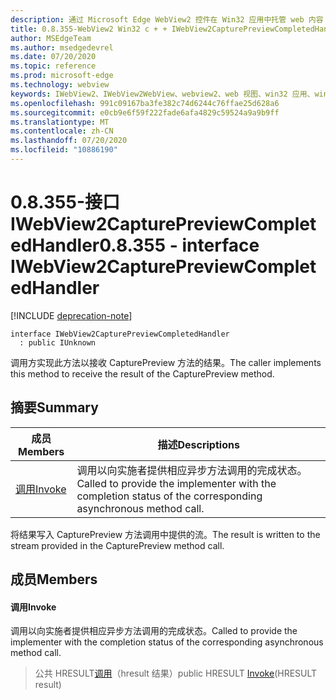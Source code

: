 ```yaml
---
description: 通过 Microsoft Edge WebView2 控件在 Win32 应用中托管 web 内容
title: 0.8.355-WebView2 Win32 c + + IWebView2CapturePreviewCompletedHandler
author: MSEdgeTeam
ms.author: msedgedevrel
ms.date: 07/20/2020
ms.topic: reference
ms.prod: microsoft-edge
ms.technology: webview
keywords: IWebView2、IWebView2WebView、webview2、web 视图、win32 应用、win32、edge
ms.openlocfilehash: 991c09167ba3fe382c74d6244c76ffae25d628a6
ms.sourcegitcommit: e0cb9e6f59f222fade6afa4829c59524a9a9b9ff
ms.translationtype: MT
ms.contentlocale: zh-CN
ms.lasthandoff: 07/20/2020
ms.locfileid: "10886190"
---
```

# <span data-ttu-id="bf8f9-104">0.8.355-接口 IWebView2CapturePreviewCompletedHandler</span><span class="sxs-lookup"><span data-stu-id="bf8f9-104">0.8.355 - interface IWebView2CapturePreviewCompletedHandler</span></span> 

[!INCLUDE [deprecation-note](../../includes/deprecation-note.md)]

```
interface IWebView2CapturePreviewCompletedHandler
  : public IUnknown
```

<span data-ttu-id="bf8f9-105">调用方实现此方法以接收 CapturePreview 方法的结果。</span><span class="sxs-lookup"><span data-stu-id="bf8f9-105">The caller implements this method to receive the result of the CapturePreview method.</span></span>

## <span data-ttu-id="bf8f9-106">摘要</span><span class="sxs-lookup"><span data-stu-id="bf8f9-106">Summary</span></span>

 <span data-ttu-id="bf8f9-107">成员</span><span class="sxs-lookup"><span data-stu-id="bf8f9-107">Members</span></span>                        | <span data-ttu-id="bf8f9-108">描述</span><span class="sxs-lookup"><span data-stu-id="bf8f9-108">Descriptions</span></span>
--------------------------------|---------------------------------------------
[<span data-ttu-id="bf8f9-109">调用</span><span class="sxs-lookup"><span data-stu-id="bf8f9-109">Invoke</span></span>](#invoke) | <span data-ttu-id="bf8f9-110">调用以向实施者提供相应异步方法调用的完成状态。</span><span class="sxs-lookup"><span data-stu-id="bf8f9-110">Called to provide the implementer with the completion status of the corresponding asynchronous method call.</span></span>

<span data-ttu-id="bf8f9-111">将结果写入 CapturePreview 方法调用中提供的流。</span><span class="sxs-lookup"><span data-stu-id="bf8f9-111">The result is written to the stream provided in the CapturePreview method call.</span></span>

## <span data-ttu-id="bf8f9-112">成员</span><span class="sxs-lookup"><span data-stu-id="bf8f9-112">Members</span></span>

#### <span data-ttu-id="bf8f9-113">调用</span><span class="sxs-lookup"><span data-stu-id="bf8f9-113">Invoke</span></span> 

<span data-ttu-id="bf8f9-114">调用以向实施者提供相应异步方法调用的完成状态。</span><span class="sxs-lookup"><span data-stu-id="bf8f9-114">Called to provide the implementer with the completion status of the corresponding asynchronous method call.</span></span>

> <span data-ttu-id="bf8f9-115">公共 HRESULT[调用](#invoke)（hresult 结果）</span><span class="sxs-lookup"><span data-stu-id="bf8f9-115">public HRESULT [Invoke](#invoke)(HRESULT result)</span></span>

